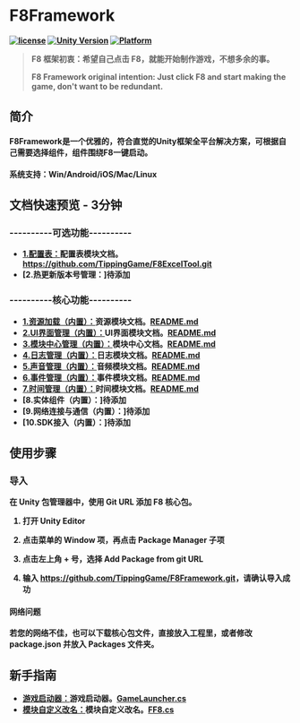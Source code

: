 # <strong>F8Framework

[![license](http://img.shields.io/badge/license-MIT-green.svg)](https://opensource.org/licenses/MIT) [![Unity Version](https://img.shields.io/badge/unity-2021.3.15f1-blue)](https://unity.com) [![Platform](https://img.shields.io/badge/platform-Win%20%7C%20Android%20%7C%20iOS%20%7C%20Mac%20%7C%20Linux-orange)]() 

> F8 框架初衷：希望自己点击 F8，就能开始制作游戏，不想多余的事。
> 
> F8 Framework original intention: Just click F8 and start making the game, don't want to be redundant.

## 简介
#### F8Framework是一个优雅的，符合直觉的Unity框架全平台解决方案，可根据自己需要选择组件，组件围绕F8一键启动。  
系统支持：Win/Android/iOS/Mac/Linux  

## 文档快速预览 - 3分钟
### ----------可选功能----------  
* [1.配置表：](https://github.com/TippingGame/F8ExcelTool.git)配置表模块文档。https://github.com/TippingGame/F8ExcelTool.git  
* [2.热更新版本号管理：]待添加  
### ----------核心功能----------
* [1.资源加载（内置）：](https://github.com/TippingGame/F8Framework/blob/main/Tests/AssetManager/README.md)资源模块文档。[README.md](https://github.com/TippingGame/F8Framework/blob/main/Tests/AssetManager/README.md)  
* [2.UI界面管理（内置）：](https://github.com/TippingGame/F8Framework/blob/main/Tests/UI/README.md)UI界面模块文档。[README.md](https://github.com/TippingGame/F8Framework/blob/main/Tests/UI/README.md)  
* [3.模块中心管理（内置）：](https://github.com/TippingGame/F8Framework/blob/main/Tests/Module/README.md)模块中心文档。[README.md](https://github.com/TippingGame/F8Framework/blob/main/Tests/Module/README.md)  
* [4.日志管理（内置）：](https://github.com/TippingGame/F8Framework/blob/main/Tests/Log/README.md)日志模块文档。[README.md](https://github.com/TippingGame/F8Framework/blob/main/Tests/Log/README.md)  
* [5.声音管理（内置）：](https://github.com/TippingGame/F8Framework/blob/main/Tests/Audio/README.md)音频模块文档。[README.md](https://github.com/TippingGame/F8Framework/blob/main/Tests/Audio/README.md)  
* [6.事件管理（内置）：](https://github.com/TippingGame/F8Framework/blob/main/Tests/Event/README.md)事件模块文档。[README.md](https://github.com/TippingGame/F8Framework/blob/main/Tests/Event/README.md)  
* [7.时间管理（内置）：](https://github.com/TippingGame/F8Framework/blob/main/Tests/Timer/README.md)时间模块文档。[README.md](https://github.com/TippingGame/F8Framework/blob/main/Tests/Timer/README.md)  
* [8.实体组件（内置）：]待添加  
* [9.网络连接与通信（内置）：]待添加  
* [10.SDK接入（内置）：]待添加  

## 使用步骤

### 导入

在 Unity 包管理器中，使用 Git URL 添加 F8 核心包。

1. 打开 Unity Editor

2. 点击菜单的 **Window** 项，再点击 **Package Manager** 子项

3. 点击左上角 **+** 号，选择 **Add Package from git URL**

4. 输入 <https://github.com/TippingGame/F8Framework.git>，请确认导入成功

#### 网络问题

若您的网络不佳，也可以下载核心包文件，直接放入工程里，或者修改 package.json 并放入 Packages 文件夹。

## 新手指南

* [游戏启动器：](https://github.com/TippingGame/F8Framework/blob/main/Runtime/Launcher/GameLauncher.cs)游戏启动器。[GameLauncher.cs](https://github.com/TippingGame/F8Framework/blob/main/Runtime/Launcher/GameLauncher.cs)  
* [模块自定义改名：](https://github.com/TippingGame/F8Framework/blob/main/Runtime/Launcher/FF8.cs)模块自定义改名。[FF8.cs](https://github.com/TippingGame/F8Framework/blob/main/Runtime/Launcher/FF8.cs)  

